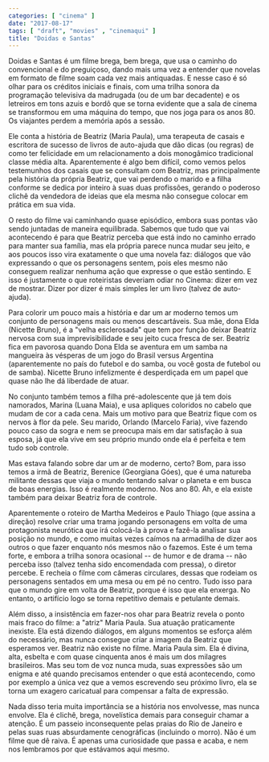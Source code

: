 ```yaml
---
categories: [ "cinema" ]
date: "2017-08-17"
tags: [ "draft", "movies" , "cinemaqui" ]
title: "Doidas e Santas"
---
```

Doidas e Santas é um filme brega, bem brega, que usa o caminho do
convencional e do preguiçoso, dando mais uma vez a entender que novelas
em formato de filme soam cada vez mais antiquadas. E nesse caso é só
olhar para os créditos iniciais e finais, com uma trilha sonora da
programação televisiva da madrugada (ou de um bar decadente) e os
letreiros em tons azuis e bordô que se torna evidente que a sala de
cinema se transformou em uma máquina do tempo, que nos joga para os
anos 80. Os viajantes perdem a memória após a sessão.

Ele conta a história de Beatriz (Maria Paula), uma terapeuta de casais
e escritora de sucesso de livros de auto-ajuda que dão dicas (ou
regras) de como ter felicidade em um relacionamento a dois monogâmico
tradicional classe média alta. Aparentemente é algo bem difícil,
como vemos pelos testemunhos dos casais que se consultam com Beatriz,
mas principalmente pela história da própria Beatriz, que vai perdendo o
marido e a filha conforme se dedica por inteiro à suas duas profissões,
gerando o poderoso clichê da vendedora de ideias que ela mesma não
consegue colocar em prática em sua vida.

O resto do filme vai caminhando quase episódico, embora suas pontas
vão sendo juntadas de maneira equilibrada. Sabemos que tudo que vai
acontecendo é para que Beatriz perceba que está indo no caminho errado
para manter sua família, mas ela própria parece nunca mudar seu jeito,
e aos poucos isso vira exatamente o que uma novela faz: diálogos que
vão expressando o que os personagens sentem, pois eles mesmo não
conseguem realizar nenhuma ação que expresse o que estão sentindo. E
isso é justamente o que roteiristas deveriam odiar no Cinema: dizer em
vez de mostrar. Dizer por dizer é mais simples ler um livro (talvez de
auto-ajuda).

Para colorir um pouco mais a história e dar um ar moderno temos um
conjunto de personagens mais ou menos descartáveis. Sua mãe, dona Elda
(Nicette Bruno), é a "velha esclerosada" que tem por função deixar
Beatriz nervosa com sua imprevisibilidade e seu jeito cuca fresca
de ser. Beatriz fica em pavorosa quando Dona Elda se aventura em um
samba na mangueira às vésperas de um jogo do Brasil versus Argentina
(aparentemente no país do futebol e do samba, ou você gosta de futebol
ou de samba). Nicette Bruno infelizmente é desperdiçada em um papel
que quase não lhe dá liberdade de atuar.

No conjunto também temos a filha pré-adolescente que já tem dois
namorados, Marina (Luana Maia), e usa apliques coloridos no cabelo que
mudam de cor a cada cena. Mais um motivo para que Beatriz fique com os
nervos à flor da pele. Seu marido, Orlando (Marcelo Faria), vive fazendo
pouco caso da sogra e nem se preocupa mais em dar satisfação à sua
esposa, já que ela vive em seu próprio mundo onde ela é perfeita e
tem tudo sob controle.

Mas estava falando sobre dar um ar de moderno, certo? Bom, para isso
temos a irmã de Beatriz, Berenice (Georgiana Góes), que é uma natureba
militante dessas que viaja o mundo tentando salvar o planeta e em busca
de boas energias. Isso é realmente moderno. Nos ano 80. Ah, e ela existe
também para deixar Beatriz fora de controle.

Aparentemente o roteiro de Martha Medeiros e Paulo Thiago (que assina a
direção) resolve criar uma trama jogando personagens em volta de uma
protagonista neurótica que irá colocá-la à prova e fazê-la analisar
sua posição no mundo, e como muitas vezes caímos na armadilha de dizer
aos outros o que fazer enquanto nós mesmos não o fazemos. Este é um
tema forte, e embora a trilha sonora ocasional -- de humor e de drama --
não perceba isso (talvez tenha sido encomendada com pressa), o diretor
percebe. E recheia o filme com câmeras circulares, dessas que rodeiam
os personagens sentados em uma mesa ou em pé no centro. Tudo isso para
que o mundo gire em volta de Beatriz, porque é isso que ela enxerga. No
entanto, o artifício logo se torna repetitivo demais e petulante demais.

Além disso, a insistência em fazer-nos ohar para Beatriz revela o ponto
mais fraco do filme: a "atriz" Maria Paula. Sua atuação praticamente
inexiste. Ela está dizendo diálogos, em alguns momentos se esforça
além do necessário, mas nunca consegue criar a imagem da Beatriz que
esperamos ver. Beatriz não existe no filme. Maria Paula sim. Ela é
divina, alta, esbelta e com quase cinquenta anos é mais um dos milagres
brasileiros. Mas seu tom de voz nunca muda, suas expressões são um
enigma e até quando precisamos entender o que está acontecendo, como
por exemplo a única vez que a vemos escrevendo seu próximo livro,
ela se torna um exagero caricatual para compensar a falta de expressão.

Nada disso teria muita importância se a história nos envolvesse, mas
nunca envolve. Ela é clichê, brega, novelística demais para conseguir
chamar a atenção. É um passeio inconsequente pelas praias do Rio
de Janeiro e pelas suas ruas absurdamente cenográficas (incluindo o
morro). Não é um filme que dê raiva. É apenas uma curiosidade que
passa e acaba, e nem nos lembramos por que estávamos aqui mesmo.
